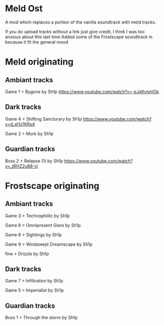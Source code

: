 # Meld Ost
A mod which replaces a portion of the vanilla soundtrack with meld tracks.

If you do upload tracks without a link just give credit, I think I was too anxious about this last time
Added some of the Frostscape soundtrack in because it fit the general mood


# Meld originating
## Ambiant tracks
Game 1 > Bygone by Sh1p
https://www.youtube.com/watch?v=-eJxKytqVGk

## Dark tracks
Game 4 > Shifting Sancturary by Sh1p
https://www.youtube.com/watch?v=d_el1z1KRs4

Game 2 > Murk by Sh1p

## Guardian tracks
Boss 2 > Relapse (1) by Sh1p
https://www.youtube.com/watch?v=_tRHZ2u88-U


# Frostscape originating
## Ambiant tracks
Game 3 > Technophillic by Sh1p

Game 6 > Omnipresent Glare by Sh1p

Game 8 > Sightings by Sh1p

Game 9 > Windswept Dreamscape by Sh1p

fine > Drizzle by Sh1p

## Dark tracks
Game 7 > Infiltration by Sh1p

Game 5 > Imperialist by Sh1p

## Guardian tracks
Boss 1 > Through the storm by Sh1p
